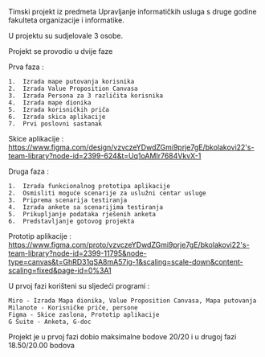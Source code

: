 Timski projekt iz predmeta Upravljanje informatičkih usluga s druge godine fakulteta organizacije i informatike.

U projektu su sudjelovale 3 osobe.

Projekt se provodio u dvije faze

Prva faza : 

    1.  Izrada mape putovanja korisnika
    2.  Izrada Value Proposition Canvasa
    3.  Izrada Persona za 3 različita korisnika
    4.  Izrada mape dionika
    5.  Izrada korisničkih priča
    6.  Izrada skica aplikacije
    7.  Prvi poslovni sastanak

Skice aplikacije : https://www.figma.com/design/vzvczeYDwdZGmi9prje7gE/bkolakovi22's-team-library?node-id=2399-624&t=Uq1oAMIr7684VkvX-1

Druga faza :

    1.  Izrada funkcionalnog prototipa aplikacije
    2.  Osmisliti moguće scenarije za uslužni centar usluge
    3.  Priprema scenarija testiranja
    4.  Izrada ankete sa scenarijima testiranja
    5.  Prikupljanje podataka rješenih anketa
    6.  Predstavljanje gotovog projekta

Prototip aplikacije : https://www.figma.com/proto/vzvczeYDwdZGmi9prje7gE/bkolakovi22's-team-library?node-id=2399-11795&node-type=canvas&t=GhRD31qSA8mA57ig-1&scaling=scale-down&content-scaling=fixed&page-id=0%3A1

U prvoj fazi korišteni su sljedeći programi :

    Miro - Izrada Mapa dionika, Value Proposition Canvasa, Mapa putovanja
    Milanote - Korisničke priče, persone
    Figma - Skice zaslona, Prototip aplikacije
    G Suite - Anketa, G-doc
  

Projekt je u prvoj fazi dobio maksimalne bodove 20/20 i u drugoj fazi 18.50/20.00 bodova
